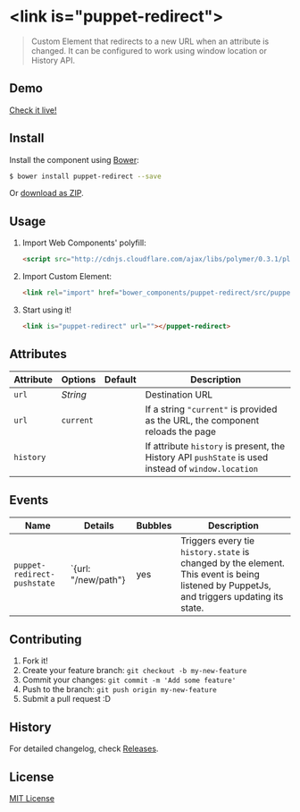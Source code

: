 # &lt;link is="puppet-redirect"&gt;

> Custom Element that redirects to a new URL when an attribute is changed. It can be configured to work using window location or History API.

## Demo

[Check it live!](http://PuppetJs.github.io/puppet-redirect)

## Install

Install the component using [Bower](http://bower.io/):

```sh
$ bower install puppet-redirect --save
```

Or [download as ZIP](https://github.com/PuppetJs/puppet-redirect/archive/gh-pages.zip).

## Usage

1. Import Web Components' polyfill:

    ```html
    <script src="http://cdnjs.cloudflare.com/ajax/libs/polymer/0.3.1/platform.js"></script>
    ```

2. Import Custom Element:

    ```html
    <link rel="import" href="bower_components/puppet-redirect/src/puppet-redirect.html">
    ```

3. Start using it!

    ```html
    <link is="puppet-redirect" url=""></puppet-redirect>
    ```

## Attributes

Attribute      | Options            | Default  | Description
---            | ---                | ---      | ---
`url`          | *String*           |          | Destination URL
`url`          | `current`          |          | If a string `"current"` is provided as the URL, the component reloads the page
`history`      |                    |          | If attribute `history` is present, the History API `pushState` is used instead of `window.location`

## Events

Name                       | Details             | Bubbles  | Description
---                        | ---                 | ---      | ---
`puppet-redirect-pushstate`| `{url: "/new/path"} |   yes    | Triggers every tie `history.state` is changed by the element. This event is being listened by PuppetJs, and triggers updating its state.

## Contributing

1. Fork it!
2. Create your feature branch: `git checkout -b my-new-feature`
3. Commit your changes: `git commit -m 'Add some feature'`
4. Push to the branch: `git push origin my-new-feature`
5. Submit a pull request :D

## History

For detailed changelog, check [Releases](https://github.com/PuppetJs/redirect/releases).

## License

[MIT License](http://opensource.org/licenses/MIT)
